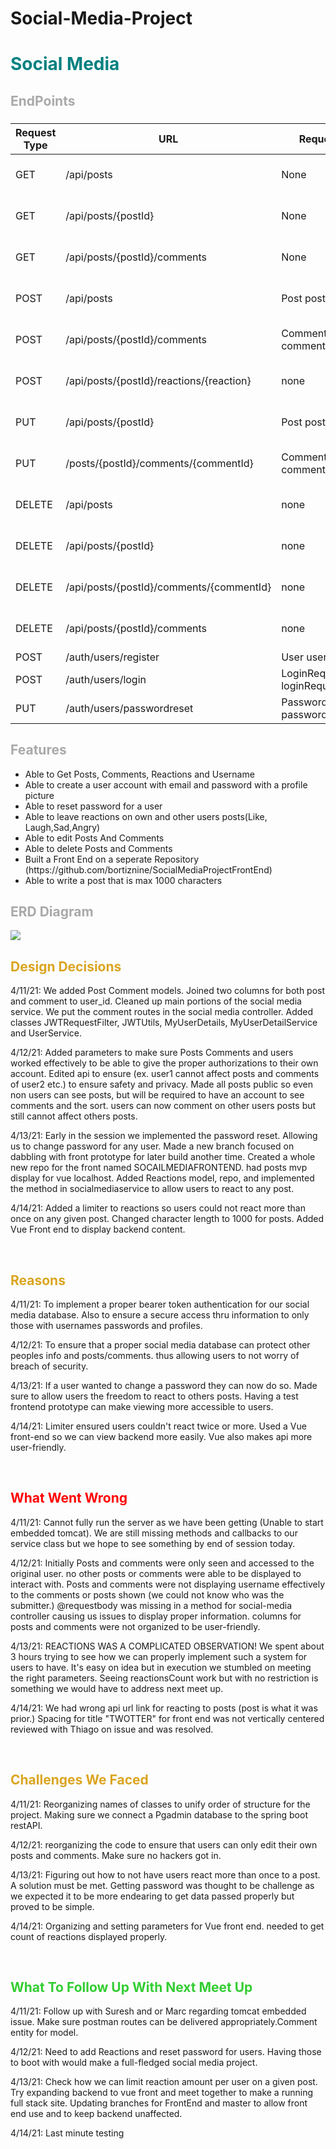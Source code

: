 # Social-Media-Project

<h1 span style=color:teal>Social Media</h1>
<h2 span style="color: darkgray">EndPoints</h2>
<h3>

| Request Type | URL| Request Body | Request Header |
|--|--|--|--|
| GET |  /api/posts| None | Authorization Bearer TOKEN|
GET|/api/posts/{postId}|None |Authorization Bearer TOKEN|
GET| /api/posts/{postId}/comments|None|Authorization Bearer TOKEN|
POST| /api/posts | Post postObject|Authorization Bearer TOKEN|
POST| /api/posts/{postId}/comments | Comment commentObject|Authorization Bearer TOKEN|
POST| /api/posts/{postId}/reactions/{reaction} | none|Authorization Bearer TOKEN|
PUT| /api/posts/{postId} | Post postObject|Authorization Bearer TOKEN|
PUT| /posts/{postId}/comments/{commentId} | Comment commentObject|Authorization Bearer TOKEN|
DELETE| /api/posts | none |Authorization Bearer TOKEN|
DELETE| /api/posts/{postId} | none|Authorization Bearer TOKEN|
DELETE| /api/posts/{postId}/comments/{commentId} | none|Authorization Bearer TOKEN|
DELETE| /api/posts/{postId}/comments | none|Authorization Bearer TOKEN|
POST | /auth/users/register | User userObject | none |
POST | /auth/users/login | LoginRequest loginRequestObject | none |
PUT | /auth/users/passwordreset | PasswordReset passwordResetObject | none|

</h3>
<h2 span style="color: darkgray">Features</h2>
<ul>
  <li>Able to Get Posts, Comments, Reactions and Username</li>
  <li>Able to create a user account with email and password with a profile picture</li>
  <li>Able to reset password for a user</li>
  <li>Able to leave reactions on own and other users posts(Like, Laugh,Sad,Angry)</li>
  <li> Able to edit Posts And Comments </li>
  <li>Able to delete Posts and Comments</li>
  <li>Built a Front End on a seperate Repository (https://github.com/bortiznine/SocialMediaProjectFrontEnd)</li>
  <li>Able to write a post that is max 1000 characters</li>

</ul>

<h2 span style="color: darkgray">ERD Diagram</h2>
<img src="https://github.com/bortiznine/Social-Media-Project-API/blob/main/20210414_165730.jpg">
<br>
<h2 span style=color:goldenrod>Design Decisions</h2>
<p>
4/11/21:
We added Post Comment models. Joined two columns for both post and comment to user_id. Cleaned up main portions of the social media service. We put the comment routes in the social media controller. Added classes JWTRequestFilter, JWTUtils, MyUserDetails, MyUserDetailService and UserService.

4/12/21:
Added parameters to make sure Posts Comments and users worked effectively to be able to give the proper authorizations to their own account.
Edited api to ensure (ex. user1 cannot affect posts and comments of user2 etc.) to ensure safety and privacy.
Made all posts public so even non users can see posts, but will be required to have an account to see comments and the sort.
users can now comment on other users posts but still cannot affect others posts.

4/13/21:
Early in the session we implemented the password reset. Allowing us to change password for any user. Made a new branch focused on dabbling with front prototype for later build another time.
Created a whole new repo for the front named SOCAILMEDIAFRONTEND. had posts mvp display for vue localhost. Added Reactions model, repo, and implemented the method in socialmediaservice to allow users to react to any post.

4/14/21:
Added a limiter to reactions so users could not react more than once on any given post. Changed character length to 1000 for posts. Added Vue Front end to display backend content.
</p>
<br>
<h2 span style=color:goldenrod>Reasons</h2>
<p>
4/11/21:
To implement a proper bearer token authentication for our social media database. Also to ensure a secure access thru information to only those with usernames passwords and profiles.


4/12/21:
To ensure that a proper social media database can protect other peoples info and posts/comments. thus allowing users to not worry of breach of security.

4/13/21:
If a user wanted to change a password they can now do so. Made sure to allow users the freedom to react to others posts. Having a test frontend prototype can make viewing more accessible to users.

4/14/21:
Limiter ensured users couldn't react twice or more. Used a Vue front-end so we can view backend more easily. Vue also makes api more user-friendly.
</p>
<br>
<h2 span style=color:red>What Went Wrong</h2>
<p>
4/11/21:
Cannot fully run the server as we have been getting (Unable to start embedded tomcat). We are still missing methods and callbacks to our service class but we hope to see something by end of session today.

4/12/21:
Initially Posts and comments were only seen and accessed to the original user. no other posts or comments were able to be displayed to interact with. Posts and comments were not displaying username effectively to the comments or posts shown (we could not know who was the submitter.)
@requestbody was missing in a method for social-media controller causing us issues to display proper information.
columns for posts and comments were not organized to be user-friendly.

4/13/21:
REACTIONS WAS A COMPLICATED OBSERVATION! We spent about 3 hours trying to see how we can properly implement such a system for users to have. It's easy on idea but in execution we stumbled on meeting the right parameters.
Seeing reactionsCount work but with no restriction is something we would have to address next meet up.

4/14/21:
We had wrong api url link for reacting to posts (post is what it was prior.) Spacing for title "TWOTTER" for front end was not vertically centered reviewed with Thiago on issue and was resolved.
</p>
<br>
<h2 span style="color: goldenrod">Challenges We Faced</h2>
<p>
4/11/21:
Reorganizing names of classes to unify order of structure for the project. Making sure we connect a Pgadmin database to the spring boot restAPI.

4/12/21:
reorganizing the code to ensure that users can only edit their own posts and comments. Make sure no hackers got in.

4/13/21:
Figuring out how to not have users react more than once to a post. A solution must be met. Getting password was thought to be challenge as we expected it to be more endearing to get data passed properly but proved to be simple.

4/14/21:
Organizing and setting parameters for Vue front end. needed to get count of reactions displayed properly.
</p>
<br>
<h2 span style="color: limegreen">What To Follow Up With Next Meet Up</h2>
<p>
4/11/21:
Follow up with Suresh and or Marc regarding tomcat embedded issue. Make sure postman routes can be delivered appropriately.Comment entity for model.

4/12/21:
Need to add Reactions and reset password for users. Having those to boot with would make a full-fledged social media project.

4/13/21:
Check how we can limit reaction amount per user on a given post. Try expanding backend to vue front and meet together to make a running full stack site. Updating branches for FrontEnd and master to allow front end use and to keep backend unaffected.

4/14/21:
Last minute testing

</p>
